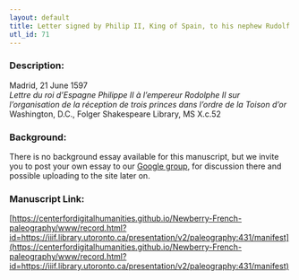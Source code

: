 ```yaml
---
layout: default
title: Letter signed by Philip II, King of Spain, to his nephew Rudolf II, Holy Roman Emperor
utl_id: 71
---
```


### Description:

Madrid, 21 June 1597<br>
_Lettre du roi d’Espagne Philippe II à l’empereur Rodolphe II sur l’organisation de la réception de trois princes dans l’ordre de la Toison d’or_<br>
Washington, D.C., Folger Shakespeare Library, MS X.c.52

### Background:

There is no background essay available for this manuscript, but we invite you to post your own essay to our [Google group](https://paleography.library.utoronto.ca/content/group-work), for discussion there and possible uploading to the site later on.

### Manuscript Link:

[https://centerfordigitalhumanities.github.io/Newberry-French-paleography/www/record.html?id=https://iiif.library.utoronto.ca/presentation/v2/paleography:431/manifest](https://centerfordigitalhumanities.github.io/Newberry-French-paleography/www/record.html?id=https://iiif.library.utoronto.ca/presentation/v2/paleography:431/manifest)
